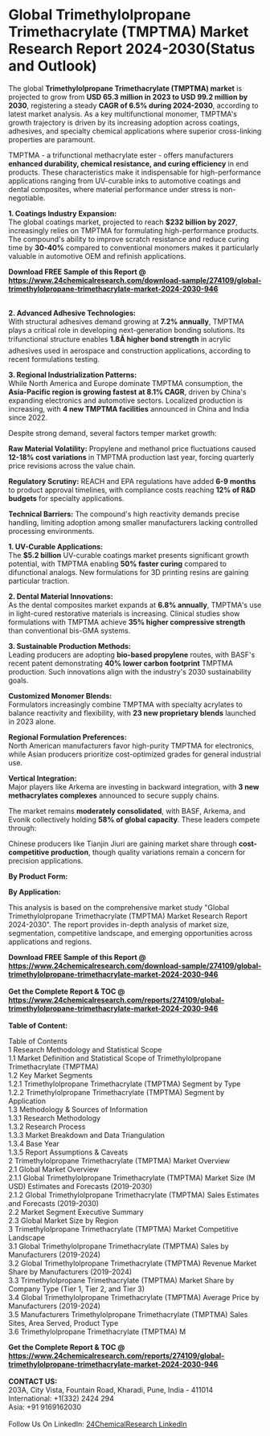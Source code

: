 <h1>Global Trimethylolpropane Trimethacrylate (TMPTMA) Market Research Report 2024-2030(Status and Outlook)</h1><p>The global <strong>Trimethylolpropane Trimethacrylate (TMPTMA) market</strong> is projected to grow from <strong>USD 65.3 million in 2023 to USD 99.2 million by 2030</strong>, registering a steady <strong>CAGR of 6.5% during 2024-2030</strong>, according to latest market analysis. As a key multifunctional monomer, TMPTMA's growth trajectory is driven by its increasing adoption across coatings, adhesives, and specialty chemical applications where superior cross-linking properties are paramount.</p><p>TMPTMA - a trifunctional methacrylate ester - offers manufacturers <strong>enhanced durability, chemical resistance, and curing efficiency</strong> in end products. These characteristics make it indispensable for high-performance applications ranging from UV-curable inks to automotive coatings and dental composites, where material performance under stress is non-negotiable.</p><p><strong>1. Coatings Industry Expansion:</strong><br>
The global coatings market, projected to reach <strong>$232 billion by 2027</strong>, increasingly relies on TMPTMA for formulating high-performance products. The compound's ability to improve scratch resistance and reduce curing time by <strong>30-40%</strong> compared to conventional monomers makes it particularly valuable in automotive OEM and refinish applications.</p><div><b>Download FREE Sample of this Report @ 
            <a href="https://www.24chemicalresearch.com/download-sample/274109/global-trimethylolpropane-trimethacrylate-market-2024-2030-946">
            https://www.24chemicalresearch.com/download-sample/274109/global-trimethylolpropane-trimethacrylate-market-2024-2030-946</a></b></div><br><p><strong>2. Advanced Adhesive Technologies:</strong><br>
With structural adhesives demand growing at <strong>7.2% annually</strong>, TMPTMA plays a critical role in developing next-generation bonding solutions. Its trifunctional structure enables <strong>1.8Ã higher bond strength</strong> in acrylic adhesives used in aerospace and construction applications, according to recent formulations testing.</p><p><strong>3. Regional Industrialization Patterns:</strong><br>
While North America and Europe dominate TMPTMA consumption, the <strong>Asia-Pacific region is growing fastest at 8.1% CAGR</strong>, driven by China's expanding electronics and automotive sectors. Localized production is increasing, with <strong>4 new TMPTMA facilities</strong> announced in China and India since 2022.</p><p>Despite strong demand, several factors temper market growth:</p><p><strong>Raw Material Volatility:</strong> Propylene and methanol price fluctuations caused <strong>12-18% cost variations</strong> in TMPTMA production last year, forcing quarterly price revisions across the value chain.</p><p><strong>Regulatory Scrutiny:</strong> REACH and EPA regulations have added <strong>6-9 months</strong> to product approval timelines, with compliance costs reaching <strong>12% of R&amp;D budgets</strong> for specialty applications.</p><p><strong>Technical Barriers:</strong> The compound's high reactivity demands precise handling, limiting adoption among smaller manufacturers lacking controlled processing environments.</p><p><strong>1. UV-Curable Applications:</strong><br>
The <strong>$5.2 billion</strong> UV-curable coatings market presents significant growth potential, with TMPTMA enabling <strong>50% faster curing</strong> compared to difunctional analogs. New formulations for 3D printing resins are gaining particular traction.</p><p><strong>2. Dental Material Innovations:</strong><br>
As the dental composites market expands at <strong>6.8% annually</strong>, TMPTMA's use in light-cured restorative materials is increasing. Clinical studies show formulations with TMPTMA achieve <strong>35% higher compressive strength</strong> than conventional bis-GMA systems.</p><p><strong>3. Sustainable Production Methods:</strong><br>
Leading producers are adopting <strong>bio-based propylene</strong> routes, with BASF's recent patent demonstrating <strong>40% lower carbon footprint</strong> TMPTMA production. Such innovations align with the industry's 2030 sustainability goals.</p><p><strong>Customized Monomer Blends:</strong><br>
	Formulators increasingly combine TMPTMA with specialty acrylates to balance reactivity and flexibility, with <strong>23 new proprietary blends</strong> launched in 2023 alone.</p><p><strong>Regional Formulation Preferences:</strong><br>
	North American manufacturers favor high-purity TMPTMA for electronics, while Asian producers prioritize cost-optimized grades for general industrial use.</p><p><strong>Vertical Integration:</strong><br>
	Major players like Arkema are investing in backward integration, with <strong>3 new methacrylates complexes</strong> announced to secure supply chains.</p><p>The market remains <strong>moderately consolidated</strong>, with BASF, Arkema, and Evonik collectively holding <strong>58% of global capacity</strong>. These leaders compete through:</p><p>Chinese producers like Tianjin Jiuri are gaining market share through <strong>cost-competitive production</strong>, though quality variations remain a concern for precision applications.</p><p><strong>By Product Form:</strong></p><p><strong>By Application:</strong></p><p>This analysis is based on the comprehensive market study "Global Trimethylolpropane Trimethacrylate (TMPTMA) Market Research Report 2024-2030". The report provides in-depth analysis of market size, segmentation, competitive landscape, and emerging opportunities across applications and regions.</p><div><b>Download FREE Sample of this Report @ 
            <a href="https://www.24chemicalresearch.com/download-sample/274109/global-trimethylolpropane-trimethacrylate-market-2024-2030-946">
            https://www.24chemicalresearch.com/download-sample/274109/global-trimethylolpropane-trimethacrylate-market-2024-2030-946</a></b></div><br><div><b>Get the Complete Report & TOC @ 
            <a href="https://www.24chemicalresearch.com/reports/274109/global-trimethylolpropane-trimethacrylate-market-2024-2030-946">
            https://www.24chemicalresearch.com/reports/274109/global-trimethylolpropane-trimethacrylate-market-2024-2030-946</a></b></div><br>
            <b>Table of Content:</b><p>Table of Contents<br />
1 Research Methodology and Statistical Scope<br />
1.1 Market Definition and Statistical Scope of Trimethylolpropane Trimethacrylate (TMPTMA)<br />
1.2 Key Market Segments<br />
1.2.1 Trimethylolpropane Trimethacrylate (TMPTMA) Segment by Type<br />
1.2.2 Trimethylolpropane Trimethacrylate (TMPTMA) Segment by Application<br />
1.3 Methodology & Sources of Information<br />
1.3.1 Research Methodology<br />
1.3.2 Research Process<br />
1.3.3 Market Breakdown and Data Triangulation<br />
1.3.4 Base Year<br />
1.3.5 Report Assumptions & Caveats<br />
2 Trimethylolpropane Trimethacrylate (TMPTMA) Market Overview<br />
2.1 Global Market Overview<br />
2.1.1 Global Trimethylolpropane Trimethacrylate (TMPTMA) Market Size (M USD) Estimates and Forecasts (2019-2030)<br />
2.1.2 Global Trimethylolpropane Trimethacrylate (TMPTMA) Sales Estimates and Forecasts (2019-2030)<br />
2.2 Market Segment Executive Summary<br />
2.3 Global Market Size by Region<br />
3 Trimethylolpropane Trimethacrylate (TMPTMA) Market Competitive Landscape<br />
3.1 Global Trimethylolpropane Trimethacrylate (TMPTMA) Sales by Manufacturers (2019-2024)<br />
3.2 Global Trimethylolpropane Trimethacrylate (TMPTMA) Revenue Market Share by Manufacturers (2019-2024)<br />
3.3 Trimethylolpropane Trimethacrylate (TMPTMA) Market Share by Company Type (Tier 1, Tier 2, and Tier 3)<br />
3.4 Global Trimethylolpropane Trimethacrylate (TMPTMA) Average Price by Manufacturers (2019-2024)<br />
3.5 Manufacturers Trimethylolpropane Trimethacrylate (TMPTMA) Sales Sites, Area Served, Product Type<br />
3.6 Trimethylolpropane Trimethacrylate (TMPTMA) M</p><div><b>Get the Complete Report & TOC @ 
            <a href="https://www.24chemicalresearch.com/reports/274109/global-trimethylolpropane-trimethacrylate-market-2024-2030-946">
            https://www.24chemicalresearch.com/reports/274109/global-trimethylolpropane-trimethacrylate-market-2024-2030-946</a></b></div><br><b>CONTACT US:</b><br>
            203A, City Vista, Fountain Road, Kharadi, Pune, India - 411014<br>
            International: +1(332) 2424 294<br>
            Asia: +91 9169162030 <br><br>
            Follow Us On LinkedIn: <a href="https://www.linkedin.com/company/24chemicalresearch/">24ChemicalResearch LinkedIn</a>